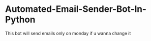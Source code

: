 # Automated-Email-Sender-Bot-In-Python
This bot will send emails only on monday if u wanna change it 
